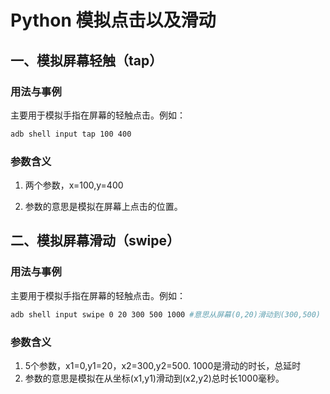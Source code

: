 # Python 模拟点击以及滑动

## 一、模拟屏幕轻触（tap）

### 用法与事例

主要用于模拟手指在屏幕的轻触点击。例如：

```bash
adb shell input tap 100 400
```

### 参数含义

1. 两个参数，x=100,y=400 

2. 参数的意思是模拟在屏幕上点击的位置。

   

## 二、模拟屏幕滑动（swipe）

### 用法与事例

主要用于模拟手指在屏幕的轻触点击。例如：

```bash
adb shell input swipe 0 20 300 500 1000 #意思从屏幕(0,20)滑动到(300,500)
```

### 参数含义

1. 5个参数，x1=0,y1=20，x2=300,y2=500.  1000是滑动的时长，总延时
2. 参数的意思是模拟在从坐标(x1,y1)滑动到(x2,y2)总时长1000毫秒。

